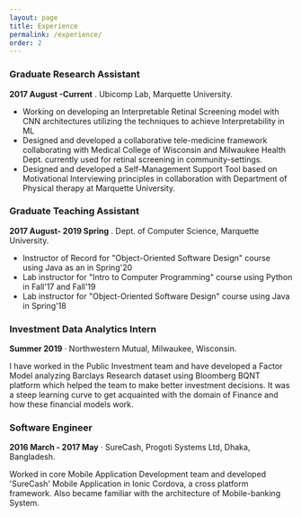 ```yaml
---
layout: page
title: Experience
permalink: /experience/
order: 2
---
```


### Graduate Research Assistant

**2017 August -Current** . Ubicomp Lab, Marquette University. 

- Working on developing an Interpretable Retinal Screening model with CNN architectures utilizing the techniques to achieve Interpretability in ML
- Designed and developed a collaborative tele-medicine framework collaborating with Medical College of Wisconsin and Milwaukee Health Dept. currently used for retinal screening in community-settings.
- Designed and developed a Self-Management Support Tool based on Motivational Interviewing principles in collaboration with Department of Physical therapy  at Marquette University. 


### Graduate Teaching Assistant

**2017 August- 2019 Spring** . Dept. of Computer Science, Marquette University.

- Instructor of Record for  "Object-Oriented Software Design" course using Java as an in Spring'20
- Lab instructor for "Intro to Computer Programming" course using Python in Fall'17 and Fall'19
- Lab instructor for "Object-Oriented Software Design" course using Java in Spring'18

### Investment Data Analytics Intern

**Summer 2019** · Northwestern Mutual, Milwaukee, Wisconsin. 

I have worked in the Public Investment team and have developed a Factor Model analyzing Barclays Research dataset using Bloomberg BQNT platform which helped the team to make better investment decisions. It was a steep learning curve to get acquainted with the domain of Finance and how these financial models work.


### Software Engineer
**2016 March - 2017 May** · SureCash, Progoti Systems Ltd, Dhaka, Bangladesh. 

Worked in core Mobile Application Development team and developed 'SureCash' Mobile Application in Ionic Cordova, a cross platform framework. Also became familiar with the architecture of Mobile-banking System.